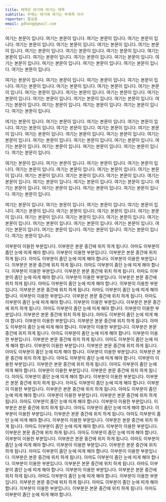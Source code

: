```yaml
---
title: 제목은 여기에 여기는 제목
subtitle: 부제는 여기에 여기는 부제목 자리
reporter: 홍길동
email: gdhong@gmail.com
---
```


여기는 본문이 입니다. 여기는 본문이 입니다. 여기는 본문이 입니다. 여기는 본문이 입니다. 여기는 본문이 입니다. 여기는 본문이 입니다. 여기는 본문이 입니다. 여기는 본문이 입니다. 여기는 본문이 입니다. 여기는 본문이 입니다. 여기는 본문이 입니다. 여기는 본문이 입니다. 여기는 본문이 입니다. 여기는 본문이 입니다. 여기는 본문이 입니다. 여기는 본문이 입니다. 여기는 본문이 입니다. 여기는 본문이 입니다. 여기는 본문이 입니다. 여기는 본문이 입니다.

여기는 본문이 입니다. 여기는 본문이 입니다. 여기는 본문이 입니다. 여기는 본문이 입니다. 여기는 본문이 입니다. 여기는 본문이 입니다. 여기는 본문이 입니다. 여기는 본문이 입니다. 여기는 본문이 입니다. 여기는 본문이 입니다. 여기는 본문이 입니다. 여기는 본문이 입니다. 여기는 본문이 입니다. 여기는 본문이 입니다. 여기는 본문이 입니다. 여기는 본문이 입니다. 여기는 본문이 입니다. 여기는 본문이 입니다. 여기는 본문이 입니다. 여기는 본문이 입니다.

여기는 본문이 입니다. 여기는 본문이 입니다. 여기는 본문이 입니다. 여기는 본문이 입니다. 여기는 본문이 입니다. 여기는 본문이 입니다. 여기는 본문이 입니다. 여기는 본문이 입니다. 여기는 본문이 입니다. 여기는 본문이 입니다. 여기는 본문이 입니다. 여기는 본문이 입니다. 여기는 본문이 입니다. 여기는 본문이 입니다. 여기는 본문이 입니다. 여기는 본문이 입니다. 여기는 본문이 입니다. 여기는 본문이 입니다. 여기는 본문이 입니다. 여기는 본문이 입니다.

여기는 본문이 입니다. 여기는 본문이 입니다. 여기는 본문이 입니다. 여기는 본문이 입니다. 여기는 본문이 입니다. 여기는 본문이 입니다. 여기는 본문이 입니다. 여기는 본문이 입니다. 여기는 본문이 입니다. 여기는 본문이 입니다. 여기는 본문이 입니다. 여기는 본문이 입니다. 여기는 본문이 입니다. 여기는 본문이 입니다. 여기는 본문이 입니다. 여기는 본문이 입니다. 여기는 본문이 입니다. 여기는 본문이 입니다. 여기는 본문이 입니다. 여기는 본문이 입니다.

여기는 본문이 입니다. 여기는 본문이 입니다. 여기는 본문이 입니다. 여기는 본문이 입니다. 여기는 본문이 입니다. 여기는 본문이 입니다. 여기는 본문이 입니다. 여기는 본문이 입니다. 여기는 본문이 입니다. 여기는 본문이 입니다. 여기는 본문이 입니다. 여기는 본문이 입니다. 여기는 본문이 입니다. 여기는 본문이 입니다. 여기는 본문이 입니다. 여기는 본문이 입니다. 여기는 본문이 입니다. 여기는 본문이 입니다. 여기는 본문이 입니다. 여기는 본문이 입니다.


이부분이 이용한 부분입니다. 이부분은 본문 중간에 위치 하게 됩니다. 아마도 이부분이 좀던 눈에 띠게 해야 합나다.
이부분이 이용한 부분입니다. 이부분은 본문 중간에 위치 하게 됩니다. 아마도 이부분이 좀던 눈에 띠게 해야 합나다.
이부분이 이용한 부분입니다. 이부분은 본문 중간에 위치 하게 됩니다. 아마도 이부분이 좀던 눈에 띠게 해야 합나다.
이부분이 이용한 부분입니다. 이부분은 본문 중간에 위치 하게 됩니다. 아마도 이부분이 좀던 눈에 띠게 해야 합나다.
이부분이 이용한 부분입니다. 이부분은 본문 중간에 위치 하게 됩니다. 아마도 이부분이 좀던 눈에 띠게 해야 합나다.
이부분이 이용한 부분입니다. 이부분은 본문 중간에 위치 하게 됩니다. 아마도 이부분이 좀던 눈에 띠게 해야 합나다.
이부분이 이용한 부분입니다. 이부분은 본문 중간에 위치 하게 됩니다. 아마도 이부분이 좀던 눈에 띠게 해야 합나다.
이부분이 이용한 부분입니다. 이부분은 본문 중간에 위치 하게 됩니다. 아마도 이부분이 좀던 눈에 띠게 해야 합나다.
이부분이 이용한 부분입니다. 이부분은 본문 중간에 위치 하게 됩니다. 아마도 이부분이 좀던 눈에 띠게 해야 합나다.
이부분이 이용한 부분입니다. 이부분은 본문 중간에 위치 하게 됩니다. 아마도 이부분이 좀던 눈에 띠게 해야 합나다.
이부분이 이용한 부분입니다. 이부분은 본문 중간에 위치 하게 됩니다. 아마도 이부분이 좀던 눈에 띠게 해야 합나다.
이부분이 이용한 부분입니다. 이부분은 본문 중간에 위치 하게 됩니다. 아마도 이부분이 좀던 눈에 띠게 해야 합나다.
이부분이 이용한 부분입니다. 이부분은 본문 중간에 위치 하게 됩니다. 아마도 이부분이 좀던 눈에 띠게 해야 합나다.
이부분이 이용한 부분입니다. 이부분은 본문 중간에 위치 하게 됩니다. 아마도 이부분이 좀던 눈에 띠게 해야 합나다.
이부분이 이용한 부분입니다. 이부분은 본문 중간에 위치 하게 됩니다. 아마도 이부분이 좀던 눈에 띠게 해야 합나다.
이부분이 이용한 부분입니다. 이부분은 본문 중간에 위치 하게 됩니다. 아마도 이부분이 좀던 눈에 띠게 해야 합나다.
이부분이 이용한 부분입니다. 이부분은 본문 중간에 위치 하게 됩니다. 아마도 이부분이 좀던 눈에 띠게 해야 합나다.
이부분이 이용한 부분입니다. 이부분은 본문 중간에 위치 하게 됩니다. 아마도 이부분이 좀던 눈에 띠게 해야 합나다.
이부분이 이용한 부분입니다. 이부분은 본문 중간에 위치 하게 됩니다. 아마도 이부분이 좀던 눈에 띠게 해야 합나다.
이부분이 이용한 부분입니다. 이부분은 본문 중간에 위치 하게 됩니다. 아마도 이부분이 좀던 눈에 띠게 해야 합나다.
이부분이 이용한 부분입니다. 이부분은 본문 중간에 위치 하게 됩니다. 아마도 이부분이 좀던 눈에 띠게 해야 합나다.
이부분이 이용한 부분입니다. 이부분은 본문 중간에 위치 하게 됩니다. 아마도 이부분이 좀던 눈에 띠게 해야 합나다.
이부분이 이용한 부분입니다. 이부분은 본문 중간에 위치 하게 됩니다. 아마도 이부분이 좀던 눈에 띠게 해야 합나다.
이부분이 이용한 부분입니다. 이부분은 본문 중간에 위치 하게 됩니다. 아마도 이부분이 좀던 눈에 띠게 해야 합나다.
이부분이 이용한 부분입니다. 이부분은 본문 중간에 위치 하게 됩니다. 아마도 이부분이 좀던 눈에 띠게 해야 합나다.
이부분이 이용한 부분입니다. 이부분은 본문 중간에 위치 하게 됩니다. 아마도 이부분이 좀던 눈에 띠게 해야 합나다.
이부분이 이용한 부분입니다. 이부분은 본문 중간에 위치 하게 됩니다. 아마도 이부분이 좀던 눈에 띠게 해야 합나다.
이부분이 이용한 부분입니다. 이부분은 본문 중간에 위치 하게 됩니다. 아마도 이부분이 좀던 눈에 띠게 해야 합나다.
이부분이 이용한 부분입니다. 이부분은 본문 중간에 위치 하게 됩니다. 아마도 이부분이 좀던 눈에 띠게 해야 합나다.
이부분이 이용한 부분입니다. 이부분은 본문 중간에 위치 하게 됩니다. 아마도 이부분이 좀던 눈에 띠게 해야 합나다.



